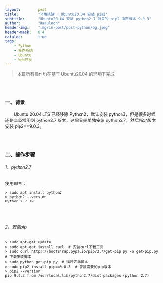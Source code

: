 ```yaml
---
layout:        post
title:         "环境搭建 | Ubuntu20.04 安装 pip2"
subtitle:      "Ubuntu20.04 安装 python2.7 对应的 pip2 指定版本 9.0.3"
author:        "Haauleon"
header-img:    "img/in-post/post-python/bg.jpeg"
header-mask:   0.4
catalog:       true
tags:
    - Python
    - 操作系统
    - Ubuntu
    - Web开发
---
```


> 本篇所有操作均在基于 Ubuntu20.04 的环境下完成 

<br>
<br>

### 一、背景
&emsp;&emsp;Ubuntu 20.04 LTS 已经移除 Python2，默认安装 python3，但是很多时候还是会经常用到 python2.7 版本，这里首先单独安装 python2.7，然后指定版本安装 pip2==9.0.3。   

<br>
<br>

### 二、操作步骤
###### 1、python2.7   
使用命令：    
```
> sudo apt install python2
> python2 --version
Python 2.7.18
```

<br>
<br>

###### 2、安装pip
```
> sudo apt-get update
> sudo apt-get install curl  # 安装curl下载工具
> sudo curl https://bootstrap.pypa.io/pip/2.7/get-pip.py -o get-pip.py  # 下载安装脚本
> sudo python get-pip.py  # 运行安装脚本
> sudo pip2 install pip==9.0.3  # 安装需要的pip版本
> pip2 --version
pip 9.0.3 from /usr/local/lib/python2.7/dist-packages (python 2.7)
```